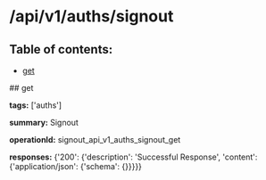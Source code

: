 # /api/v1/auths/signout

## Table of contents:
- [get](#get)

<a name="get" />
## get

**tags:** ['auths']

**summary:** Signout

**operationId:** signout_api_v1_auths_signout_get

**responses:** {'200': {'description': 'Successful Response', 'content': {'application/json': {'schema': {}}}}}


